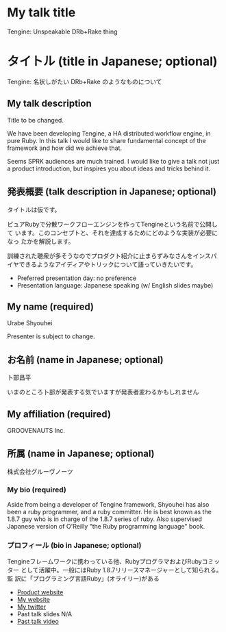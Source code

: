 <!-- -*- mode: Markdown; coding: utf-8-unix -*- -->
# My talk title

Tengine: Unspeakable DRb+Rake thing

# タイトル (title in Japanese; optional)

Tengine: 名状しがたい DRb+Rake のようなものについて

## My talk description

Title to be changed.

We have been developing Tengine, a HA distributed workflow engine, in
pure Ruby.  In this talk I would like to share fundamental concept of
the framework and how did we achieve that.

Seems SPRK audiences are much trained.  I would like to give a talk
not just a product introduction, but inspires you about ideas and
tricks behind it.

## 発表概要 (talk description in Japanese; optional)

タイトルは仮です。

ピュアRubyで分散ワークフローエンジンを作ってTengineという名前で公開して
います。このコンセプトと、それを達成するためにどのような実装が必要になっ
たかを解説します。

訓練された聴衆が多そうなのでプロダクト紹介に止まらずみなさんをインスパ
イヤできるようなアイディアやトリックについて語っていきたいです。

- Preferred presentation day: no preference
- Presentation language: Japanese speaking (w/ English slides maybe)

## My name (required)

Urabe Shyouhei

Presenter is subject to change.

## お名前 (name in Japanese; optional)

卜部昌平

いまのところ卜部が発表する気でいますが発表者変わるかもしれません

## My affiliation (required)

GROOVENAUTS Inc.

## 所属 (name in Japanese; optional)

株式会社グルーヴノーツ

### My bio (required)

Aside from being a developer of Tengine framework, Shyouhei has also
been a ruby programmer, and a ruby committer.  He is best known as the
1.8.7 guy who is in charge of the 1.8.7 series of ruby.  Also
supervised Japanese version of O'Reilly "the Ruby programming
language" book.

### プロフィール (bio in Japanese; optional)

Tengineフレームワークに携わっている他、RubyプログラマおよびRubyコミッター
として活躍中。一般にはRuby 1.8.7リリースマネージャーとして知られる。監
訳に「プログラミング言語Ruby」(オライリー)がある

- [Product website](http://www.tenginefw.com)
- [My website](http://shyouhei.tumblr.com)
- [My twitter](https://twitter.com/#!/shyouhei)
- Past talk slides N/A
- [Past talk video](http://www.nicovideo.jp/watch/sm11914934)
